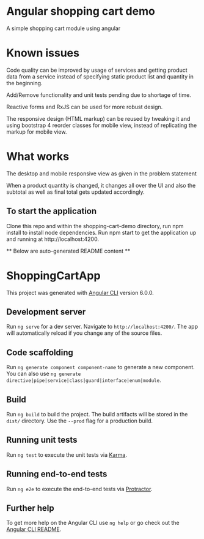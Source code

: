 # Angular shopping cart demo
A simple shopping cart module using angular

# Known issues
Code quality can be improved by usage of services and getting product data from
a service instead of specifying static product list and quantity in the beginning. 


Add/Remove functionality and unit tests pending due to shortage of time.


Reactive forms and RxJS can be used for more robust design. 


The responsive design (HTML markup) can be reused by tweaking it and using bootstrap 4
reorder classes for mobile view, instead of replicating the markup for mobile view.

# What works

The desktop and mobile responsive view as given in the problem statement

When a product quantity is changed, it changes all over the UI and also
the subtotal as well as final total gets updated accordingly.




## To start the application
Clone this repo and within the shopping-cart-demo directory, run npm install to install
node dependencies. Run npm start to get the application up and running at 
http://localhost:4200.


** Below are auto-generated README content **
# ShoppingCartApp

This project was generated with [Angular CLI](https://github.com/angular/angular-cli) version 6.0.0.

## Development server

Run `ng serve` for a dev server. Navigate to `http://localhost:4200/`. The app will automatically reload if you change any of the source files.

## Code scaffolding

Run `ng generate component component-name` to generate a new component. You can also use `ng generate directive|pipe|service|class|guard|interface|enum|module`.

## Build

Run `ng build` to build the project. The build artifacts will be stored in the `dist/` directory. Use the `--prod` flag for a production build.

## Running unit tests

Run `ng test` to execute the unit tests via [Karma](https://karma-runner.github.io).

## Running end-to-end tests

Run `ng e2e` to execute the end-to-end tests via [Protractor](http://www.protractortest.org/).

## Further help

To get more help on the Angular CLI use `ng help` or go check out the [Angular CLI README](https://github.com/angular/angular-cli/blob/master/README.md).
